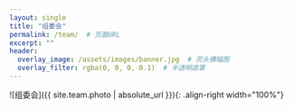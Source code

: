 ```yaml
---
layout: single  
title: "组委会"
permalink: /team/  # 页面URL
excerpt: "" 
header:
  overlay_image: /assets/images/banner.jpg  # 页头横幅图
  overlay_filter: rgba(0, 0, 0, 0.1)  # 半透明遮罩
---
```


![组委会]({{ site.team.photo | absolute_url }}){: .align-right width="100%"}
